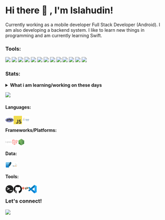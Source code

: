 # Hi there 👋 , I'm Islahudin!
Currently working as a mobile developer Full Stack Developer (Android). I am also developing a backend system. I like to learn new things in programming and am currently learning Swift.

### Tools:
<p>
    <img src="https://img.shields.io/badge/OS-MacOS-blue?&logo=apple" />
    <img src="https://img.shields.io/badge/Code-Swift-blue?&logo=swift" />
    <img src="https://img.shields.io/badge/IDE-Xcode-blue?&logo=xcode" />
    <img src="https://img.shields.io/badge/OS-Android-blue?&logo=android" />
    <img src="https://img.shields.io/badge/IDE-Android%20Studio-blue?&logo=androidstudio" />
    <img src="https://img.shields.io/badge/Code-Java-blue?&logo=java" />
    <img src="https://img.shields.io/badge/VCS-Github-blue?&logo=github" />
    <img src="https://img.shields.io/badge/Text%20Editor-Atom-blue?&logo=atom" />
    <img src="https://img.shields.io/badge/Text%20Editor-Sublime%20Text-blue?&logo=sublimetext" />
    <img src="https://img.shields.io/badge/Code-PHP-blue?&logo=php" />
    <img src="https://img.shields.io/badge/Database-MySQL-blue?&logo=MySQL" />
    <img src="https://img.shields.io/badge/Text%20Editor-Visual%20Studio%20Code-blue?&logo=visual%20studio%20code&logoColor=blue" />
    <img src="https://gpvc.arturio.dev/islahudin" />
</p>

### Stats:
<details>
 <summary><strong>What i am learning/working on these days</strong></summary>
    - 🔭 I’m currently working on: Android developer, Backend developer, Ios developer (Swift) </br>
    - 🌱 I’m currently learning Androdi,Java,Swift,SwiftUI,PHP,NodeJS,GoLang </br>
    - 👯 I’m looking to collaborate on Automation Project, Mobile Apps. </br>
    - 🤔 I’m looking for help with master of programming. hehe </br>
    - 💬 Ask me about anything.</br>
    - 📫 How to reach me: <a href="mailto:islahudin.soft01engineer@gmail.com">Email me!</a>  </br>
    - 😄 Pronouns: He/Him </br>
    - ⚡ Fun fact: I eat Food. 🍜 </br>
</details>
<p>
    <img src="https://github-readme-stats.vercel.app/api?username=islahudin&show_icons=true&theme=radical" />
</p>

#### Languages:
<img align="left" alt="PHP" width="26px" src="https://raw.githubusercontent.com/github/explore/80688e429a7d4ef2fca1e82350fe8e3517d3494d/topics/php/php.png" />
<img align="left" alt="JavaScript" width="26px" src="https://raw.githubusercontent.com/github/explore/80688e429a7d4ef2fca1e82350fe8e3517d3494d/topics/javascript/javascript.png" />
<img align="left" alt="Java" width="26px" src="https://raw.githubusercontent.com/github/explore/80688e429a7d4ef2fca1e82350fe8e3517d3494d/topics/java/java.png" />
<br/>  

#### Frameworks/Platforms:
<img align="left" height="20" src="https://raw.githubusercontent.com/github/explore/80688e429a7d4ef2fca1e82350fe8e3517d3494d/topics/express/express.png">
<img align="left" height="20" src="https://raw.githubusercontent.com/github/explore/80688e429a7d4ef2fca1e82350fe8e3517d3494d/topics/laravel/laravel.png">
<img align="left" height="20" src="https://raw.githubusercontent.com/github/explore/80688e429a7d4ef2fca1e82350fe8e3517d3494d/topics/nodejs/nodejs.png">
<br/> 

#### Data: 
<img align="left" height="20" src="https://raw.githubusercontent.com/github/explore/2d218e3aa252dc90eef269b34eeec1fbd15dc07e/topics/sqlite/sqlite.png">
<img align="left" height="20" src="https://raw.githubusercontent.com/github/explore/80688e429a7d4ef2fca1e82350fe8e3517d3494d/topics/mysql/mysql.png">  
<br />

#### Tools:
<img align="left" alt="Terminal" width="26px" src="https://raw.githubusercontent.com/github/explore/80688e429a7d4ef2fca1e82350fe8e3517d3494d/topics/terminal/terminal.png" />
<img align="left" alt="GitHub" width="26px" src="https://raw.githubusercontent.com/github/explore/78df643247d429f6cc873026c0622819ad797942/topics/github/github.png" />
<img align="left" height="20" src="https://raw.githubusercontent.com/github/explore/80688e429a7d4ef2fca1e82350fe8e3517d3494d/topics/git/git.png">
<img align="left" alt="Visual Studio Code" width="26px" src="https://raw.githubusercontent.com/github/explore/78df643247d429f6cc873026c0622819ad797942/topics/visual-studio-code/visual-studio-code.png" />
<br/ >

### Let's connect!
<p>
    <a href="https://www.linkedin.com/in/islahudin-soft-a6a91b108/" target="blank"><img src="https://img.shields.io/badge/Islahudin-30302f?style=flat&logo=linkedin" /></a>
   
</p>

<!--
**islahudin/islahudin** is a ✨ _special_ ✨ repository because its `README.md` (this file) appears on your GitHub profile.

Here are some ideas to get you started:

- 🔭 I’m currently working on ...
- 🌱 I’m currently learning ...
- 👯 I’m looking to collaborate on ...
- 🤔 I’m looking for help with ...
- 💬 Ask me about ...
- 📫 How to reach me: ...
- 😄 Pronouns: ...
- ⚡ Fun fact: ...
-->
